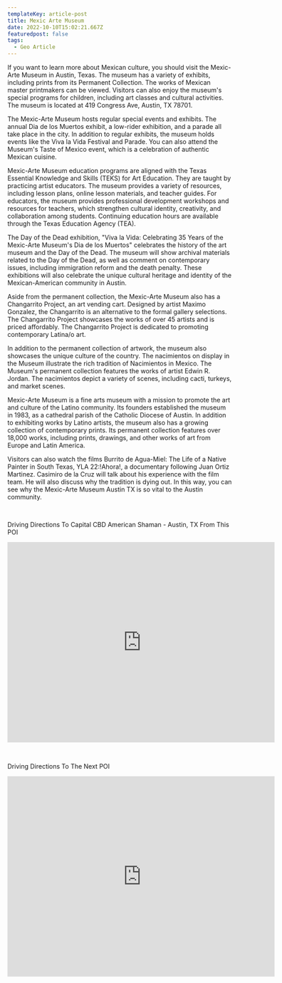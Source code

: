 ```yaml
---
templateKey: article-post
title: Mexic Arte Museum
date: 2022-10-10T15:02:21.667Z
featuredpost: false
tags:
  - Geo Article
---
```

If you want to learn more about Mexican culture, you should visit the Mexic-Arte Museum in Austin, Texas. The museum has a variety of exhibits, including prints from its Permanent Collection. The works of Mexican master printmakers can be viewed. Visitors can also enjoy the museum's special programs for children, including art classes and cultural activities. The museum is located at 419 Congress Ave, Austin, TX 78701.

The Mexic-Arte Museum hosts regular special events and exhibits. The annual Dia de los Muertos exhibit, a low-rider exhibition, and a parade all take place in the city. In addition to regular exhibits, the museum holds events like the Viva la Vida Festival and Parade. You can also attend the Museum's Taste of Mexico event, which is a celebration of authentic Mexican cuisine.

Mexic-Arte Museum education programs are aligned with the Texas Essential Knowledge and Skills (TEKS) for Art Education. They are taught by practicing artist educators. The museum provides a variety of resources, including lesson plans, online lesson materials, and teacher guides. For educators, the museum provides professional development workshops and resources for teachers, which strengthen cultural identity, creativity, and collaboration among students. Continuing education hours are available through the Texas Education Agency (TEA).

The Day of the Dead exhibition, "Viva la Vida: Celebrating 35 Years of the Mexic-Arte Museum's Dia de los Muertos" celebrates the history of the art museum and the Day of the Dead. The museum will show archival materials related to the Day of the Dead, as well as comment on contemporary issues, including immigration reform and the death penalty. These exhibitions will also celebrate the unique cultural heritage and identity of the Mexican-American community in Austin.

Aside from the permanent collection, the Mexic-Arte Museum also has a Changarrito Project, an art vending cart. Designed by artist Maximo Gonzalez, the Changarrito is an alternative to the formal gallery selections. The Changarrito Project showcases the works of over 45 artists and is priced affordably. The Changarrito Project is dedicated to promoting contemporary Latina/o art.

In addition to the permanent collection of artwork, the museum also showcases the unique culture of the country. The nacimientos on display in the Museum illustrate the rich tradition of Nacimientos in Mexico. The Museum's permanent collection features the works of artist Edwin R. Jordan. The nacimientos depict a variety of scenes, including cacti, turkeys, and market scenes.

Mexic-Arte Museum is a fine arts museum with a mission to promote the art and culture of the Latino community. Its founders established the museum in 1983, as a cathedral parish of the Catholic Diocese of Austin. In addition to exhibiting works by Latino artists, the museum also has a growing collection of contemporary prints. Its permanent collection features over 18,000 works, including prints, drawings, and other works of art from Europe and Latin America.

Visitors can also watch the films Burrito de Agua-Miel: The Life of a Native Painter in South Texas, YLA 22:!Ahora!, a documentary following Juan Ortiz Martinez. Casimiro de la Cruz will talk about his experience with the film team. He will also discuss why the tradition is dying out. In this way, you can see why the Mexic-Arte Museum Austin TX is so vital to the Austin community.

 

Driving Directions To Capital CBD American Shaman - Austin, TX From This POI

<iframe src="https://www.google.com/maps/embed?pb=!1m28!1m12!1m3!1d110212.38352678844!2d-97.8038799612226!3d30.31862118464185!2m3!1f0!2f0!3f0!3m2!1i1024!2i768!4f13.1!4m13!3e6!4m5!1s0x8644b5083695ad43%3A0xf5e686608ad8836f!2sMexic-Arte%20Museum%2C%20419%20Congress%20Ave%2C%20Austin%2C%20TX%2078701%2C%20United%20States!3m2!1d30.266843299999998!2d-97.7427924!4m5!1s0x8644cb31a4fe226f%3A0x34275657f2964730!2sCapital%20CBD%20American%20Shaman%2C%208315%20Burnet%20Rd%20Ste.%20C%2C%20Austin%2C%20TX%2078757%2C%20United%20States!3m2!1d30.3639017!2d-97.7283884!5e0!3m2!1sen!2sph!4v1652348532614!5m2!1sen!2sph" width="600" height="450" style="border:0;" allowfullscreen="" loading="lazy" referrerpolicy="no-referrer-when-downgrade"></iframe>

 

Driving Directions To The Next POI

<iframe src="https://www.google.com/maps/embed?pb=!1m28!1m12!1m3!1d3445.9467160654785!2d-97.74310513555089!3d30.267099364976215!2m3!1f0!2f0!3f0!3m2!1i1024!2i768!4f13.1!4m13!3e6!4m5!1s0x8644b5083695ad43%3A0xf5e686608ad8836f!2sMexic-Arte%20Museum%2C%20419%20Congress%20Ave%2C%20Austin%2C%20TX%2078701%2C%20United%20States!3m2!1d30.266843299999998!2d-97.7427924!4m5!1s0x8644b5a653afdba5%3A0x90c03c90f426a422!2sMuseum%20of%20the%20Weird%2C%20412%20E%206th%20St%2C%20Austin%2C%20TX%2078701%2C%20United%20States!3m2!1d30.267054299999998!2d-97.7387097!5e0!3m2!1sen!2sph!4v1652352632793!5m2!1sen!2sph" width="600" height="450" style="border:0;" allowfullscreen="" loading="lazy" referrerpolicy="no-referrer-when-downgrade"></iframe>